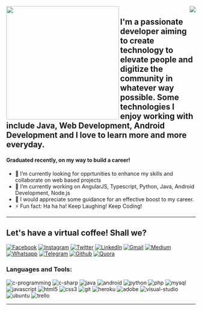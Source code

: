 <img align="left" src="https://media.giphy.com/media/p4NLw3I4U0idi/giphy.gif" width="300">
<img align="right" src="https://media.giphy.com/media/sQNHRc6Y7MsQm7RAt9/giphy.gif">

## I'm a passionate developer aiming to create technology to elevate people and digitize the community in whatever way possible. Some technologies I enjoy working with include Java, Web Development, Android Development and I love to learn more and more everyday.

#### **Graduated recently, on my way to build a career!**

- 🔭 I’m currently looking for opprtunities to enhance my skills and collaborate on web based projects
- 🌱 I’m currently working on AngularJS, Typescript, Python, Java, Android Development, Node.js
- 🤔 I would appreciate some guidance for an effective boost to my career. 
- ⚡ Fun fact: Ha ha ha! Keep Laughing! Keep Coding!

------------------------------------------------------------------------------------------------------------------------------------------------------------------------------------------------------------------------------------------------------------------------------------------------------------------------

## Let's have a virtual coffee! Shall we?

[![Facebook][facebook]][fb]
[![Instagram][instagram]][insta]
[![Twitter][twitter]][twitr]
[![LinkedIn][linkedin]][linkdin]
[![Gmail][gmail]][gm]
[![Medium][medium]][med]
[![Whatsapp][whatsapp]][wapp]
[![Telegram][telegram]][tele]
[![Github][github]][git]
[![Quora][quora]][quo]

### Languages and Tools:

![c-programming](https://user-images.githubusercontent.com/33835670/91869597-b8067500-ec93-11ea-9ebb-20a2e9593b56.png)
![c-sharp](https://user-images.githubusercontent.com/33835670/91869593-b63cb180-ec93-11ea-9eb6-28271c47c066.png)
![java](https://user-images.githubusercontent.com/33835670/91869645-c359a080-ec93-11ea-831b-5702d5bf2a98.png)
![android](https://user-images.githubusercontent.com/33835670/91869602-b937a200-ec93-11ea-96cb-b0beb52b5327.png)
![python](https://user-images.githubusercontent.com/33835670/91869629-bf2d8300-ec93-11ea-9b3a-e50863398c3c.png)
![php](https://user-images.githubusercontent.com/33835670/91869635-bfc61980-ec93-11ea-9e40-01023d5571d1.png)
![mysql](https://user-images.githubusercontent.com/33835670/91869640-c0f74680-ec93-11ea-863e-26243d91dc00.png)
![javascript](https://user-images.githubusercontent.com/33835670/91869644-c2287380-ec93-11ea-85e6-b0abfd85b9bb.png)
![html5](https://user-images.githubusercontent.com/33835670/91869650-c3f23700-ec93-11ea-9794-9ca046e0ee84.png)
![css3](https://user-images.githubusercontent.com/33835670/91869667-c6ed2780-ec93-11ea-9eba-cd5064e7a9cd.png)
![git](https://user-images.githubusercontent.com/33835670/91869661-c6549100-ec93-11ea-8968-634939a68e8b.png)
![heroku](https://user-images.githubusercontent.com/33835670/91869657-c5236400-ec93-11ea-8ce4-3991cb2bb298.png)
![adobe](https://user-images.githubusercontent.com/33835670/91869606-ba68cf00-ec93-11ea-8d67-fa7aa9f8a31d.png)
![visual-studio](https://user-images.githubusercontent.com/33835670/91869610-bb99fc00-ec93-11ea-81a5-2c28a24caa8d.png)
![ubuntu](https://user-images.githubusercontent.com/33835670/91869618-bccb2900-ec93-11ea-9360-c9a92594e0d8.png)
![trello](https://user-images.githubusercontent.com/33835670/91869624-bdfc5600-ec93-11ea-99b2-e169a562ab1e.png)


------------------------------------------------------------------------------------------------------------------------------------------------------------------------------------------------------------------------------------------------------------------------------------------------------------------------


<!-- icons -->

[facebook]: https://i.imgur.com/peYvvOm.png
[instagram]: https://i.imgur.com/BLjackD.png
[twitter]: https://i.imgur.com/0brtl0R.png
[linkedin]: https://i.imgur.com/LAMjC1S.png
[gmail]: https://i.imgur.com/zjv7UAs.png
[medium]: https://i.imgur.com/2d4IOuR.png
[whatsapp]: https://i.imgur.com/HfUuhFm.png
[telegram]: https://i.imgur.com/K1qbgOV.png
[github]: https://i.imgur.com/xsA4OWM.png
[quora]:https://i.imgur.com/we0Qpvf.png

<!-- links to social media accounts -->

[fb]: https://www.facebook.com/SharathKumar806
[insta]: https://www.instagram.com/sharath.kumar.10.6
[twitr]: https://twitter.com/sharathkumar106
[linkdin]: https://www.linkedin.com/in/sharathkumarkr
[gm]: https://mail.google.com/mail/
[med]: https://medium.com/@whitemicrophone10
[wapp]: https://wa.link/ig436n
[tele]: https://t.me/sharathk98
[git]: http://www.github.com/sharathkumar106
[quo]: https://www.quora.com/profile/White-Microphone
